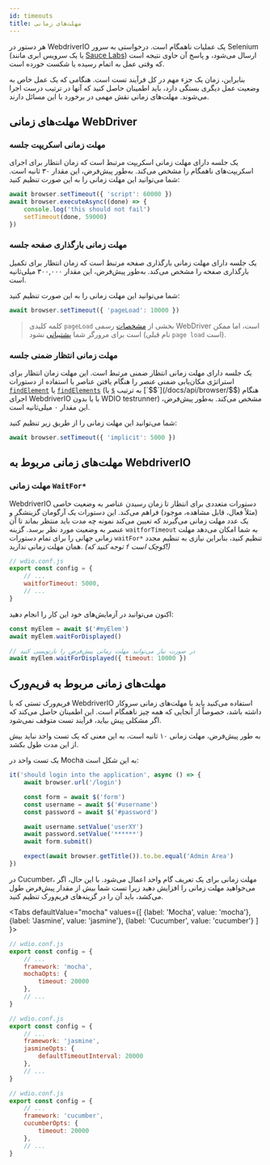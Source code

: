 ```yaml
---
id: timeouts
title: مهلت‌های زمانی
---
```


هر دستور در WebdriverIO یک عملیات ناهمگام است. درخواستی به سرور Selenium (یا یک سرویس ابری مانند [Sauce Labs](https://saucelabs.com)) ارسال می‌شود، و پاسخ آن حاوی نتیجه است که وقتی عمل به اتمام رسیده یا شکست خورده است.

بنابراین، زمان یک جزء مهم در کل فرآیند تست است. هنگامی که یک عمل خاص به وضعیت عمل دیگری بستگی دارد، باید اطمینان حاصل کنید که آنها در ترتیب درست اجرا می‌شوند. مهلت‌های زمانی نقش مهمی در برخورد با این مسائل دارند.

<LiteYouTubeEmbed
    id="5oI37h4qxEw"
    title="Timeouts"
/>

## مهلت‌های زمانی WebDriver

### مهلت زمانی اسکریپت جلسه

یک جلسه دارای مهلت زمانی اسکریپت مرتبط است که زمان انتظار برای اجرای اسکریپت‌های ناهمگام را مشخص می‌کند. به‌طور پیش‌فرض، این مقدار ۳۰ ثانیه است. شما می‌توانید این مهلت زمانی را به این صورت تنظیم کنید:

```js
await browser.setTimeout({ 'script': 60000 })
await browser.executeAsync((done) => {
    console.log('this should not fail')
    setTimeout(done, 59000)
})
```

### مهلت زمانی بارگذاری صفحه جلسه

یک جلسه دارای مهلت زمانی بارگذاری صفحه مرتبط است که زمان انتظار برای تکمیل بارگذاری صفحه را مشخص می‌کند. به‌طور پیش‌فرض، این مقدار ۳۰۰,۰۰۰ میلی‌ثانیه است.

شما می‌توانید این مهلت زمانی را به این صورت تنظیم کنید:

```js
await browser.setTimeout({ 'pageLoad': 10000 })
```

> کلمه کلیدی `pageLoad` بخشی از [مشخصات](https://www.w3.org/TR/webdriver/#set-timeouts) رسمی WebDriver است، اما ممکن است برای مرورگر شما [پشتیبانی](https://github.com/seleniumhq/selenium-google-code-issue-archive/issues/687) نشود (نام قبلی `page load` است).

### مهلت زمانی انتظار ضمنی جلسه

یک جلسه دارای مهلت زمانی انتظار ضمنی مرتبط است. این مهلت زمان انتظار برای استراتژی مکان‌یابی ضمنی عنصر را هنگام یافتن عناصر با استفاده از دستورات [`findElement`](/docs/api/webdriver#findelement) یا [`findElements`](/docs/api/webdriver#findelements) (به ترتیب [`$`](/docs/api/browser/$) یا [`$$`](/docs/api/browser/$$) هنگام اجرای WebdriverIO با یا بدون WDIO testrunner) مشخص می‌کند. به‌طور پیش‌فرض، این مقدار ۰ میلی‌ثانیه است.

شما می‌توانید این مهلت زمانی را از طریق زیر تنظیم کنید:

```js
await browser.setTimeout({ 'implicit': 5000 })
```

## مهلت‌های زمانی مربوط به WebdriverIO

### مهلت زمانی `WaitFor*`

WebdriverIO دستورات متعددی برای انتظار تا زمان رسیدن عناصر به وضعیت خاصی (مثلاً فعال، قابل مشاهده، موجود) فراهم می‌کند. این دستورات یک آرگومان گزینشگر و یک عدد مهلت زمانی می‌گیرند که تعیین می‌کند نمونه چه مدت باید منتظر بماند تا آن عنصر به وضعیت مورد نظر برسد. گزینه `waitforTimeout` به شما امکان می‌دهد مهلت زمانی جهانی را برای تمام دستورات `waitFor*` تنظیم کنید، بنابراین نیازی به تنظیم مجدد همان مهلت زمانی ندارید. _(توجه کنید که `f` کوچک است!)_

```js
// wdio.conf.js
export const config = {
    // ...
    waitforTimeout: 5000,
    // ...
}
```

اکنون می‌توانید در آزمایش‌های خود این کار را انجام دهید:

```js
const myElem = await $('#myElem')
await myElem.waitForDisplayed()

// در صورت نیاز می‌توانید مهلت زمانی پیش‌فرض را بازنویسی کنید
await myElem.waitForDisplayed({ timeout: 10000 })
```

## مهلت‌های زمانی مربوط به فریم‌ورک

فریم‌ورک تستی که با WebdriverIO استفاده می‌کنید باید با مهلت‌های زمانی سروکار داشته باشد، خصوصاً از آنجایی که همه چیز ناهمگام است. این اطمینان حاصل می‌کند که اگر مشکلی پیش بیاید، فرآیند تست متوقف نمی‌شود.

به طور پیش‌فرض، مهلت زمانی ۱۰ ثانیه است، به این معنی که یک تست واحد نباید بیش از این مدت طول بکشد.

یک تست واحد در Mocha به این شکل است:

```js
it('should login into the application', async () => {
    await browser.url('/login')

    const form = await $('form')
    const username = await $('#username')
    const password = await $('#password')

    await username.setValue('userXY')
    await password.setValue('******')
    await form.submit()

    expect(await browser.getTitle()).to.be.equal('Admin Area')
})
```

در Cucumber، مهلت زمانی برای یک تعریف گام واحد اعمال می‌شود. با این حال، اگر می‌خواهید مهلت زمانی را افزایش دهید زیرا تست شما بیش از مقدار پیش‌فرض طول می‌کشد، باید آن را در گزینه‌های فریم‌ورک تنظیم کنید.

<Tabs
  defaultValue="mocha"
  values={[
    {label: 'Mocha', value: 'mocha'},
    {label: 'Jasmine', value: 'jasmine'},
    {label: 'Cucumber', value: 'cucumber'}
  ]
}>
<TabItem value="mocha">

```js
// wdio.conf.js
export const config = {
    // ...
    framework: 'mocha',
    mochaOpts: {
        timeout: 20000
    },
    // ...
}
```

</TabItem>
<TabItem value="jasmine">

```js
// wdio.conf.js
export const config = {
    // ...
    framework: 'jasmine',
    jasmineOpts: {
        defaultTimeoutInterval: 20000
    },
    // ...
}
```

</TabItem>
<TabItem value="cucumber">

```js
// wdio.conf.js
export const config = {
    // ...
    framework: 'cucumber',
    cucumberOpts: {
        timeout: 20000
    },
    // ...
}
```

</TabItem>
</Tabs>